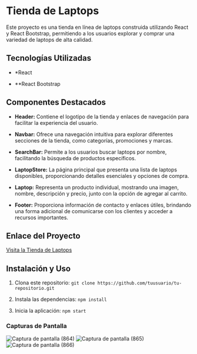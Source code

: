 # Tienda de Laptops

Este proyecto es una tienda en línea de laptops construida utilizando React y React Bootstrap, permitiendo a los usuarios explorar y comprar una variedad de laptops de alta calidad.

## Tecnologías Utilizadas

- *React

- **React Bootstrap

## Componentes Destacados

- **Header:** Contiene el logotipo de la tienda y enlaces de navegación para facilitar la experiencia del usuario.

- **Navbar:** Ofrece una navegación intuitiva para explorar diferentes secciones de la tienda, como categorías, promociones y marcas.

- **SearchBar:** Permite a los usuarios buscar laptops por nombre, facilitando la búsqueda de productos específicos.

- **LaptopStore:** La página principal que presenta una lista de laptops disponibles, proporcionando detalles esenciales y opciones de compra.

- **Laptop:** Representa un producto individual, mostrando una imagen, nombre, descripción y precio, junto con la opción de agregar al carrito.

- **Footer:** Proporciona información de contacto y enlaces útiles, brindando una forma adicional de comunicarse con los clientes y acceder a recursos importantes.

## Enlace del Proyecto

[Visita la Tienda de Laptops](yonan-fb0fc.web.app)

## Instalación y Uso

1. Clona este repositorio: `git clone https://github.com/tuusuario/tu-repositorio.git`

2. Instala las dependencias: `npm install`

3. Inicia la aplicación: `npm start`

### Capturas de Pantalla

![Captura de pantalla (864)](https://github.com/YonanJulca/Artefactos-/assets/118832697/c4e329ef-9fce-450e-bca7-380314f8bf11)
![Captura de pantalla (865)](https://github.com/YonanJulca/Artefactos-/assets/118832697/1fcc8f01-b8ae-417b-bac5-c861bf9181ec)
![Captura de pantalla (866)](https://github.com/YonanJulca/Artefactos-/assets/118832697/a0724901-dd15-488b-a7cc-5725dfa559a6)





